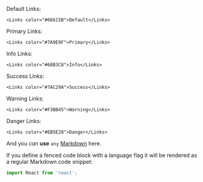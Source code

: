 Default Links:

    <Links color="#66615B">Default</Links>

Primary Links:

    <Links color="#7A9E9F">Primary</Links>

Info Links:

    <Links color="#68B3C8">Info</Links>

Success Links:

    <Links color="#7AC29A">Success</Links>

Warning Links:

    <Links color="#F3BB45">Warning</Links>

Danger Links:

    <Links color="#EB5E28">Danger</Links>

And you *can* **use** `any` [Markdown](http://daringfireball.net/projects/markdown/) here.

If you define a fenced code block with a language flag it will be rendered as a regular Markdown code snippet:

```javascript
import React from 'react';
```